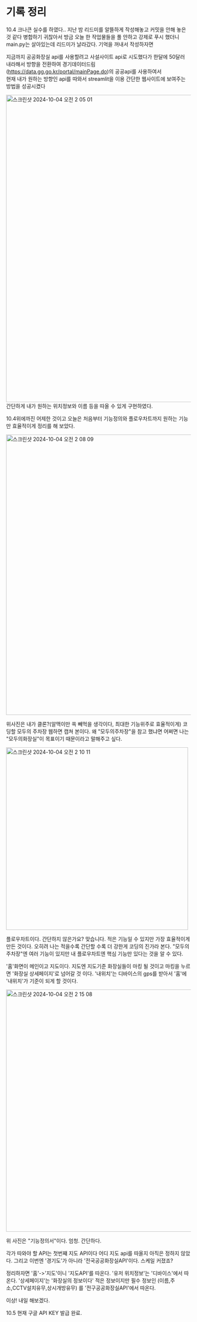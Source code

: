 # 기록 정리




10.4 크나큰 실수를 하였다..  지난 밤 리드미를 알뜰하게 작성해놓고 커밋을 안해 놓은 것 같다 
병합하기 귀찮아서 방금 오늘 한 작업물들을 풀 안하고 강제로 푸시 했더니 main.py는 살아있는데 리드미가 날라갔다.
기억을 꺼내서 작성하자면

지금까지 공공화장실 api를 사용할려고 사설사이트 api로 시도했다가 한달에 50달러 내라해서 방향을 전환하여 
경기데이터드림(https://data.gg.go.kr/portal/mainPage.do)의 공공api를 사용하여서  
현재 내가 원하는 방향인 api를 따와서 streamlit을 이용 간단한 웹사이트에 보여주는 방법을 성공시켰다



<img width="835" alt="스크린샷 2024-10-04 오전 2 05 01" src="https://github.com/user-attachments/assets/821d4b9a-481d-4b79-8ffb-62f9acfc977d">
간단하게 내가 원하는 위치정보와 이름 등을 따올 수 있게 구현하였다.





10.4위에까진 어제한 것이고 오늘은 처음부터 기능정의와 플로우차트까지 원하는 기능만 효율적이게 정리를 해 보았다.


<img width="762" alt="스크린샷 2024-10-04 오전 2 08 09" src="https://github.com/user-attachments/assets/f0253670-5bf7-4a6b-9a8c-ee717fbaf54c">

위사진은 내가 클론?(알맥이만 쏙 빼먹을 생각이다, 최대한 기능위주로 효율적이게) 코딩할 모두의 주차장 웹하면 캡쳐 본이다.
왜 "모두의주차장"을 참고 했냐면 어쩌면 나는 "모두의화장실"이 목표이기 때문이라고 말해주고 싶다.



<img width="496" alt="스크린샷 2024-10-04 오전 2 10 11" src="https://github.com/user-attachments/assets/4d8ab5ad-5927-4706-9d4e-ff57289a2637">

플로우차트이다. 간단하지 않은가요?  맞습니다. 
적은 기능일 수 있지만 가장 효율적이게 만든 것이다. 오히려 나는 적을수록 간단할 수록 더 강한게 코딩의 진가라 본다.
"모두의주차장"엔 여러 기능이 있지만 내 플로우차트엔 핵심 기능만 있다는 것을 알 수 있다.

'홈'화면이 메인이고 지도이다. 
지도엔 지도기준 화장실들이 마킹 될 것이고 마킹을 누르면 '화장실 상세페이지'로 넘어갈 것 이다.
'내위치'는 디바이스의 gps를 받아서 '홈'에 '내위치'가 기준이 되게 할 것이다.



<img width="658" alt="스크린샷 2024-10-04 오전 2 15 08" src="https://github.com/user-attachments/assets/7e72f6f6-e2f7-4263-b8d8-cec8182cda5a">

위 사진은 "기능정의서"이다.
엄청. 간단하다.

각가 따와야 할 API는 첫번쨰 지도 API이다 어디 지도 api를 따올지 아직은 정하지 않았다.
그리고 이번엔 '경기도'가 아니라 '전국공공화장실API'이다. 스케일 커졌죠?

정리하자면
'홈'->'지도'이니 '지도API'를 따온다.
'유저 위치정보'는 '디바이스'에서 따온다.
'상세페이지'는 '화장실의 정보이다' 적은 정보이지만 필수 정보인 (이름,주소,CCTV설치유무,상시개방유무)
를 '전구공공화장실API'에서 따온다.

이상! 내일 해보겠다.





10.5 현재 구글 API KEY 발급 완료.
